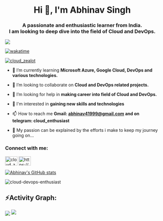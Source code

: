<h1 align="center">Hi 👋, I'm Abhinav Singh</h1>

<h3 align="center">A passionate and enthusiastic learner from India.<br> I am looking to deep dive into the field of Cloud and DevOps.</h3>

![](https://komarev.com/ghpvc/?username=cloud-devops-enthusiast&color=brightgreen)

[![wakatime](https://wakatime.com/badge/user/fb51e98c-3adf-4260-a9c6-172a980deda7.svg)](https://wakatime.com/@fb51e98c-3adf-4260-a9c6-172a980deda7)

<p align="left"> <a href="https://twitter.com/cloud_zealot" target="blank"><img src="https://img.shields.io/twitter/follow/cloud_zealot?logo=twitter&style=for-the-badge" alt="cloud_zealot" /></a> </p>

- 🌱 I’m currently learning **Microsoft Azure, Google Cloud, DevOps and various technologies.**

- 👯 I’m looking to collaborate on **Cloud and DevOps related projects.**

- 🤝 I’m looking for help in **making career into field of Cloud and DevOps.**

- 👀 I'm interested in **gaining new skills and technologies**

- 📫 How to reach me **Gmail: abhinav41999@gmail.com and on telegram: cloud_enthusiast**

- 🏁 My passion can be explained by the efforts i make to keep my journey going on...

<h3 align="left">Connect with me:</h3>

<p align="left">
<a href="https://twitter.com/cloud_zealot" target="blank"><img align="center" src="https://raw.githubusercontent.com/rahuldkjain/github-profile-readme-generator/master/src/images/icons/Social/twitter.svg" alt="cloud_zealot" height="30" width="40" /></a>
<a href="https://www.linkedin.com/in/cloudenthusiast/" target="blank"><img align="center" src="https://raw.githubusercontent.com/rahuldkjain/github-profile-readme-generator/master/src/images/icons/Social/linked-in-alt.svg" alt="https://www.linkedin.com/in/cloudenthusiast/" height="30" width="40" /></a>

[![Abhinav's GitHub stats](https://github-readme-stats.vercel.app/api?username=cloud-devops-enthusiast&theme=nightowl)](https://github.com/anuraghazra/github-readme-stats)

<p><img align="center" src="https://github-readme-streak-stats.herokuapp.com/?user=cloud-devops-enthusiast&" alt="cloud-devops-enthusiast" /></p>

<h2 align="left">⚡Activity Graph:</h2>
<img align="center" src="https://github-readme-activity-graph.vercel.app/graph?username=cloud-devops-enthusiast&theme=react-dark"/>
<img src="https://raw.githubusercontent.com/Trilokia/Trilokia/379277808c61ef204768a61bbc5d25bc7798ccf1/bottom_header.svg"/>

<!--
**cloud-devops-enthusiast/cloud-devops-enthusiast** is a ✨ _special_ ✨ repository because its `README.md` (this file) appears on your GitHub profile.

Here are some ideas to get you started:

- 🔭 I’m currently working on ...
- 🌱 I’m currently learning ...
- 👯 I’m looking to collaborate on ...
- 🤔 I’m looking for help with ...
- 💬 Ask me about ...
- 📫 How to reach me: ...
- 😄 Pronouns: ...
- ⚡ Fun fact: ...
-->
